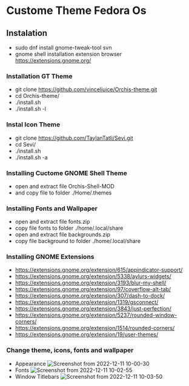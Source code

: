 # Custome Theme Fedora Os

## Instalation
- sudo dnf install gnome-tweak-tool svn
- gnome shell installation extension browser https://extensions.gnome.org/

### Installation GT Theme
- git clone https://github.com/vinceliuice/Orchis-theme.git
- cd Orchis-theme/
- ./install.sh
- ./install.sh -l

### Instal Icon Theme
- git clone https://github.com/TaylanTatli/Sevi.git
- cd Sevi/
- ./install.sh
- ./install.sh -a

### Installing Cuctome GNOME Shell Theme
- open and extract file Orchis-Shell-MOD
- and copy file to folder ./Home/.themes

### Installing Fonts and Wallpaper
- open and extract file fonts.zip
- copy file fonts to folder ./home/.local/share
- open and extract file backgrounds.zip
- copy file background to folder ./home/.local/share

### Installing GNOME Extensions
- https://extensions.gnome.org/extension/615/appindicator-support/
- https://extensions.gnome.org/extension/5338/aylurs-widgets/
- https://extensions.gnome.org/extension/3193/blur-my-shell/
- https://extensions.gnome.org/extension/97/coverflow-alt-tab/
- https://extensions.gnome.org/extension/307/dash-to-dock/
- https://extensions.gnome.org/extension/1319/gsconnect/
- https://extensions.gnome.org/extension/3843/just-perfection/
- https://extensions.gnome.org/extension/5237/rounded-window-corners/
- https://extensions.gnome.org/extension/1514/rounded-corners/
- https://extensions.gnome.org/extension/19/user-themes/

### Change theme, icons, fonts and wallpaper
- Appearance
![Screenshot from 2022-12-11 10-00-30](https://user-images.githubusercontent.com/73381115/206884295-7622ac58-d434-478c-a4a3-7959901c3849.png)
- Fonts
![Screenshot from 2022-12-11 10-02-55](https://user-images.githubusercontent.com/73381115/206884353-ba2279c6-e95c-4160-bf7b-68e216845594.png)
- Window Titlebars
![Screenshot from 2022-12-11 10-03-50](https://user-images.githubusercontent.com/73381115/206884375-939f9e88-dddd-4b58-b49f-6077fec56e11.png)



